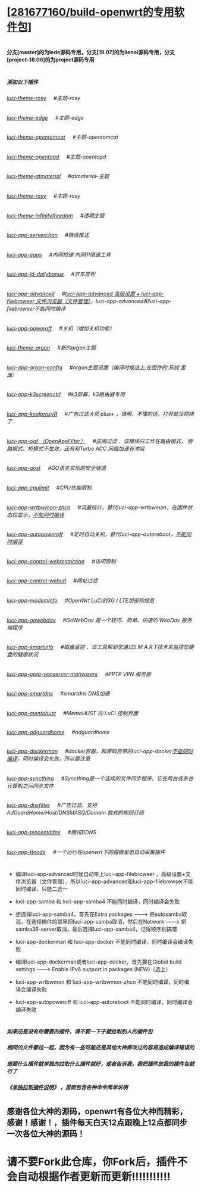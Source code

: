 # [[281677160/build-openwrt的专用软件包](https://github.com/281677160/build-openwrt.git)]

#
#### 分支[master]的为lede源码专用，分支[19.07]的为lienol源码专用，分支[project-18.06]的为project源码专用
#

##### 添加以下插件
###### [luci-theme-rosy](#/README.md)    &nbsp;&nbsp;&nbsp;&nbsp;#主题-rosy
###### [luci-theme-edge](#/README.md)   &nbsp;&nbsp;&nbsp;&nbsp;#主题-edge
###### [luci-theme-opentomcat](#/README.md)  &nbsp;&nbsp;&nbsp;&nbsp;#主题-opentomcat
###### [luci-theme-opentopd](#/README.md)  &nbsp;&nbsp;&nbsp;&nbsp;#主题-opentopd<br>
###### [luci-theme-atmaterial](#/README.md)  &nbsp;&nbsp;&nbsp;&nbsp;#atmaterial-主题<br>
###### [luci-theme-rosy](#/README.md)   &nbsp;&nbsp;&nbsp;&nbsp;#主题-rosy<br>
###### [luci-theme-infinityfreedom](#/README.md)   &nbsp;&nbsp;&nbsp;&nbsp;#透明主题<br>
###### [luci-app-serverchan](#/README.md)    &nbsp;&nbsp;&nbsp;&nbsp;#微信推送<br>
###### [luci-app-eqos](#/README.md)   &nbsp;&nbsp;&nbsp;&nbsp;#内网控速 内网IP限速工具<br>
###### [luci-app-jd-dailybonus](#/README.md)    &nbsp;&nbsp;&nbsp;&nbsp;#京东签到<br>
###### [luci-app-advanced](#/README.md)   &nbsp;&nbsp;&nbsp;&nbsp;#[luci-app-advanced&nbsp;高级设置&nbsp;+&nbsp;luci-app-filebrowser&nbsp;文件浏览器（文件管理）](#/README.md)，luci-app-advanced和luci-app-filebrowser不能同时编译<br>
###### [luci-app-poweroff](#/README.md)    &nbsp;&nbsp;&nbsp;&nbsp;#关机（增加关机功能）<br>
###### [luci-theme-argon](#/README.md)   &nbsp;&nbsp;&nbsp;&nbsp;#新的argon主题<br>
###### [luci-app-argon-config](#/README.md)    &nbsp;&nbsp;&nbsp;&nbsp;#argon主题设置（编译时候选上,在固件的‘系统’里面）<br>
###### [luci-app-k3screenctrl](#/README.md)   &nbsp;&nbsp;&nbsp;&nbsp;#k3屏幕，k3路由器专用<br>
###### [luci-app-koolproxyR](#/README.md)   &nbsp;&nbsp;&nbsp;&nbsp;#广告过滤大师 plus+  ，慎用，不懂的话，打开就没网络了<br>
###### [luci-app-oaf （OpenAppFilter）](#/README.md)  &nbsp;&nbsp;&nbsp;&nbsp;#应用过滤 ，该模块只工作在路由模式， 旁路模式、桥模式不生效，还有和Turbo ACC 网络加速有冲突<br>
###### [luci-app-gost](#/README.md)   &nbsp;&nbsp;&nbsp;&nbsp;#GO语言实现的安全隧道<br>
###### [luci-app-cpulimit](#/README.md)   &nbsp;&nbsp;&nbsp;&nbsp;#CPU性能限制<br>
###### [luci-app-wrtbwmon-zhcn](#/README.md)   &nbsp;&nbsp;&nbsp;&nbsp;#流量统计，替代luci-app-wrtbwmon，在固件状态栏显示，[不能同时编译](#/README.md)<br>
###### [luci-app-autopoweroff](#/README.md)   &nbsp;&nbsp;&nbsp;&nbsp;#定时自动关机，替代luci-app-autoreboot，[不能同时编译](#/README.md) <br>
###### [luci-app-control-webrestriction](#/README.md)   &nbsp;&nbsp;&nbsp;&nbsp;#访问限制<br>
###### [luci-app-control-weburl](#/README.md)   &nbsp;&nbsp;&nbsp;&nbsp;#网址过滤<br>
###### [luci-app-modeminfo](#/README.md)    &nbsp;&nbsp;&nbsp;&nbsp;#OpenWrt LuCi的3G / LTE加密狗信息<br>
###### [luci-app-gowebdav](#/README.md)   &nbsp;&nbsp;&nbsp;&nbsp;#GoWebDav 是一个轻巧、简单、快速的 WebDav 服务端程序<br>
###### [luci-app-smartinfo](#/README.md)   &nbsp;&nbsp;&nbsp;&nbsp;#磁盘监控 ，该工具帮助您通过S.M.A.R.T技术来监控您硬盘的健康状况<br>
###### [luci-app-pptp-vpnserver-manyusers](#/README.md)   &nbsp;&nbsp;&nbsp;&nbsp;#PPTP VPN 服务器
###### [luci-app-smartdns](#/README.md)   &nbsp;&nbsp;&nbsp;&nbsp;#smartdns DNS加速<br>
###### [luci-app-mentohust](#/README.md)   &nbsp;&nbsp;&nbsp;&nbsp;#MentoHUST 的 LuCI 控制界面<br>
###### [luci-app-adguardhome](#/README.md)   &nbsp;&nbsp;&nbsp;&nbsp;#adguardhome<br>
###### [luci-app-dockerman](#/README.md)   &nbsp;&nbsp;&nbsp;&nbsp;#docker容器，和源码自带的luci-app-docker[不能同时编译](#/README.md)，同时编译会失败，所以要注意<br>
###### [luci-app-syncthing](#/README.md)   &nbsp;&nbsp;&nbsp;&nbsp;#Syncthing是一个连续的文件同步程序。它在两台或多台计算机之间同步文件
###### [luci-app-dnsfilter](#/README.md)    &nbsp;&nbsp;&nbsp;&nbsp;#广告过滤，支持 AdGuardHome/Host/DNSMASQ/Domain 格式的规则订阅
###### [luci-app-tencentddns](#/README.md)    &nbsp;&nbsp;&nbsp;&nbsp;#腾讯DDNS
###### [luci-app-ttnode](#/README.md)    &nbsp;&nbsp;&nbsp;&nbsp;#一个运行在openwrt下的甜糖星愿自动采集插件

#

- 编译luci-app-advanced时候自动带上luci-app-filebrowser ，高级设置+文件浏览器（文件管理），所以luci-app-advanced和luci-app-filebrowser不能同时编译，只能二选一

- luci-app-samba 和 luci-app-samba4 不能同时编译，同时编译会失败
- 想选择luci-app-samba4，首先在Extra packages ---> 把autosamba取消，在选择插件的那里把luci-app-samba取消，然后在Network ---> 把 samba36-server取消，最后选择luci-app-samba4，记得顺序别搞错

- luci-app-dockerman 和 luci-app-docker 不能同时编译，同时编译会编译失败
- 编译luci-app-dockerman或者luci-app-docker，首先要在Global build settings ---> Enable IPv6 support in packages (NEW)（选上）

- luci-app-wrtbwmon 和 luci-app-wrtbwmon-zhcn 不能同时编译，同时编译会编译失败

- luci-app-autopoweroff 和 luci-app-autoreboot 不能同时编译，同时编译会编译失败
#
#
##### 如果还是没有你需要的插件，请不要一下子就拉取别人的插件包
##### 相同的文件都拉一起，因为有一些可能还是其他大神修改过的容易造成编译错误的
##### 想要什么插件就单独的拉取什么插件就好，或者告诉我，我把插件放我的插件包就行了
##### 《[单独拉取插件说明](https://github.com/danshui-git/shuoming/blob/master/ming.md)》 ，里面包含各种命令简单说明
#
#
## 感谢各位大神的源码，openwrt有各位大神而精彩，感谢！感谢！，插件每天白天12点跟晚上12点都同步一次各位大神的源码！

#

# 请不要Fork此仓库，你Fork后，插件不会自动根据作者更新而更新!!!!!!!!!!!
